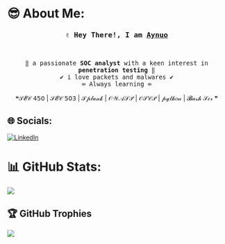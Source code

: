 # 😎 About Me:
<!-- Title -->
<h3 align="center">
        <samp>✌ Hey There!, I am
                <b><a target="_blank" href="https://github.com/aynuo">Aynuo</a></b>
        </samp>
</h3>
<br>

<p align="center">
        <!-- Intro -->
        <samp>
                 ‖ a passionate <b>SOC analyst</b> with a keen interest in <b>penetration testing</b> ‖
                <br>
                 ✔ i love packets and malwares ✔
                 <br>
                 ∞ Always learning ∞
                <br>
                <br>
        </samp>
        ❝𝒮𝓔𝒞 𝟦𝟧𝟢 | 𝒮𝓔𝒞 𝟧𝟢𝟥 |  𝒮𝓅𝓁𝓊𝓃𝓀 | 𝒪𝒲𝒜𝒮𝒫 |  𝒪𝒮𝒞𝒫 | 𝓅𝓎𝓉𝒽𝑜𝓃 | 𝓑𝒶𝓈𝒽 𝒮𝒸𝓇 ❞
</p>

## 🌐 Socials:
[![LinkedIn](https://img.shields.io/badge/LinkedIn-%230077B5.svg?logo=linkedin&logoColor=white)](https://ir.linkedin.com/in/sobhan-hedayati-781078186)

# 📊 GitHub Stats:
![](https://github-readme-stats.vercel.app/api/top-langs/?username=Aynuo&theme=dracula&hide_border=false&include_all_commits=true&count_private=false&layout=compact)

## 🏆 GitHub Trophies
![](https://github-profile-trophy.vercel.app/?username=Aynuo&theme=onestar&no-frame=true&no-bg=true&margin-w=4)

